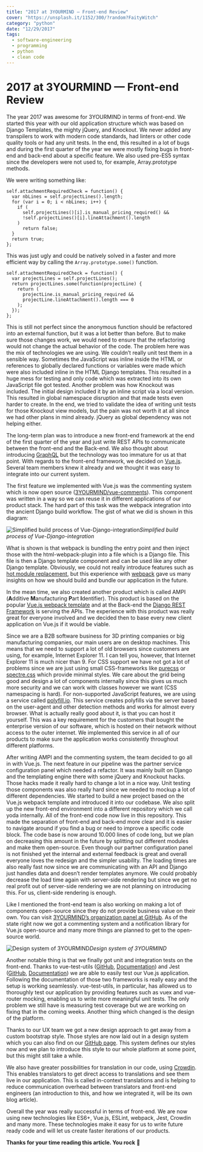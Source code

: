 ```yaml
---
title: "2017 at 3YOURMIND — Front-end Review"
cover: "https://unsplash.it/1152/300/?random?FaityWitch"
category: "python"
date: "12/29/2017"
tags:
  - software-engineering
  - programming
  - python
  - clean code
---
```


# 2017 at 3YOURMIND — Front-end Review

The year 2017 was awesome for 3YOURMIND in terms of front-end. We started this year with our old application structure which was based on Django Templates, the mighty jQuery, and Knockout. We never added any transpilers to work with modern code standards, had linters or other code quality tools or had any unit tests. In the end, this resulted in a lot of bugs and during the first quarter of the year we were mostly fixing bugs in front-end and back-end about a specific feature. We also used pre-ES5 syntax since the developers were not used to, for example, Array.prototype methods.

We were writing something like:

```js{3-10}
self.attachmentRequiredCheck = function() {
  var nbLines = self.projectLines().length;
  for (var i = 0; i < nbLines; i++) {
    if (
      self.projectLines()[i].is_manual_pricing_required() &&
      !self.projectLines()[i].lineAttachment().length
    )
      return false;
  }
  return true;
};
```

This was just ugly and could be natively solved in a faster and more efficient way by calling the `Array.prototype.some()` function.

```js{3-8}
self.attachmentRequiredCheck = function() {
  var projectLines = self.projectLines();
  return projectLines.some(function(projectLine) {
    return (
      projectLine.is_manual_pricing_required &&
      projectLine.lineAttachment().length === 0
    );
  });
};
```

This is still not perfect since the anonymous function should be refactored into an external function, but it was a lot better than before. But to make sure those changes work, we would need to ensure that the refactoring would not change the actual behavior of the code. The problem here was the mix of technologies we are using. We couldn’t really unit test them in a sensible way. Sometimes the JavaScript was inline inside the HTML or references to globally declared functions or variables were made which were also included inline in the HTML Django templates. This resulted in a huge mess for testing and only code which was extracted into its own JavaScript file got tested. Another problem was how Knockout was included. The initial design included it by an inline script via a local version. This resulted in global namespace disruption and that made tests even harder to create. In the end, we tried to validate the idea of writing unit tests for those Knockout view models, but the pain was not worth it at all since we had other plans in mind already. jQuery as global dependency was not helping either.

The long-term plan was to introduce a new front-end framework at the end of the first quarter of the year and just write REST APIs to communicate between the front-end and the Back-end. We also thought about introducing [GraphQL](http://graphql.org/) but the technology was too immature for us at that point. With regards to the front-end framework, we decided on [Vue.js](https://vuejs.org/). Several team members knew it already and we thought it was easy to integrate into our current system.

The first feature we implemented with Vue.js was the commenting system which is now open source ([3YOURMIND/vue-comments](https://github.com/3YOURMIND/vue-comments)). This component was written in a way so we can reuse it in different applications of our product stack. The hard part of this task was the webpack integration into the ancient Django build workflow. The gist of what we did is shown in this diagram:

![Simplified build process of Vue-Django-integration](https://cdn-images-1.medium.com/max/2000/1*J3_E8Hk3MP-d8_tXE-DhhA.png)_Simplified build process of Vue-Django-integration_

What is shown is that webpack is bundling the entry point and then inject those with the html-webpack-plugin into a file which is a Django file. This file is then a Django template component and can be used like any other Django template. Obviously, we could not really introduce features such as [hot module replacement](https://webpack.js.org/concepts/hot-module-replacement/), but this experience with [webpack](https://webpack.js.org/) gave us many insights on how we should build and bundle our application in the future.

In the mean time, we also created another product which is called AMPI (**A**dditive **M**anufacturing **P**art **I**dentifier). This product is based on the popular [Vue.js webpack template](https://github.com/vuejs-templates/webpack) and at the Back-end the [Django REST Framework](http://www.django-rest-framework.org/) is serving the APIs. The experience with this product was really great for everyone involved and we decided then to base every new client application on Vue.js if it would be viable.

Since we are a B2B software business for 3D printing companies or big manufacturing companies, our main users are on desktop machines. This means that we need to support a lot of old browsers since customers are using, for example, Internet Explorer 11. I can tell you, however, that Internet Explorer 11 is much nicer than 9. For CSS support we have not got a lot of problems since we are just using small CSS-frameworks like [purecss](https://purecss.io/) or [spectre.css](https://picturepan2.github.io/spectre/) which provide minimal styles. We care about the grid being good and design a lot of components internally since this gives us much more security and we can work with classes however we want (CSS namespacing is hard). For non-supported JavaScript features, we are using a service called [polyfill.io](https://polyfill.io). This service creates polyfills via the server based on the user-agent and other detection methods and works for almost every browser. What is actually really good about it, is that you can host it yourself. This was a key requirement for the customers that bought the enterprise version of our software, which is hosted on their network without access to the outer internet. We implemented this service in all of our products to make sure the application works consistently throughout different platforms.

After writing AMPI and the commenting system, the team decided to go all in with Vue.js. The next feature in our pipeline was the partner service configuration panel which needed a refactor. It was mainly built on Django and the templating engine there with some jQuery and Knockout hacks. Those hacks made it really hard to change a lot in a nice way. Unit testing those components was also really hard since we needed to mockup a lot of different dependencies. We started to build a new project based on the Vue.js webpack template and introduced it into our codebase. We also split up the new front-end environment into a different repository which we call yoda internally. All of the front-end code now live in this repository. This made the separation of front-end and back-end more clear and it is easier to navigate around if you find a bug or need to improve a specific code block. The code base is now around 10.000 lines of code long, but we plan on decreasing this amount in the future by splitting out different modules and make them open-source. Even though our partner configuration panel is not finished yet the internal and external feedback is great and overall everyone loves the redesign and the simpler usability. The loading times are also really fast now since we are communicating with an API and Django just handles data and doesn’t render templates anymore. We could probably decrease the load time again with server-side rendering but since we get no real profit out of server-side rendering we are not planning on introducing this. For us, client-side rendering is enough.

Like I mentioned the front-end team is also working on making a lot of components open-source since they do not provide business value on their own. You can visit [3YOURMIND’s organization panel at GitHub](https://github.com/3YOURMIND). As of the state right now we got a commenting system and a notification library for Vue.js open-source and many more things are planned to get to the open-source world.

![Design system of 3YOURMIND](https://cdn-images-1.medium.com/max/6796/1*DLKIlRPjKVjFA2aYolg0fg.png)_Design system of 3YOURMIND_

Another notable thing is that we finally got unit and integration tests on the front-end. Thanks to vue-test-utils ([GitHub](https://github.com/vuejs/vue-test-utils), [Documentation](https://vue-test-utils.vuejs.org/)) and Jest ([GitHub](https://github.com/facebook/jest), [Documentation](https://facebook.github.io/jest/)) we are able to easily test our Vue.js application. Following the documentation of those two frameworks is really easy and the setup is working seamlessly. vue-test-utils, in particular, has allowed us to thoroughly test our application by providing features such as vuex and vue-router mocking, enabling us to write more meaningful unit tests. The only problem we still have is measuring test coverage but we are working on fixing that in the coming weeks. Another thing which changed is the design of the platform.

Thanks to our UX team we got a new design approach to get away from a custom bootstrap style. Those styles are now laid out in a design system which you can also find on our [GitHub page](https://github.com/3YOURMIND/kotti). This system defines our styles now and we plan to introduce this style to our whole platform at some point, but this might still take a while.

We also have greater possibilities for translation in our code, using [Crowdin](https://crowdin.com/). This enables translators to get direct access to translations and see them live in our application. This is called in-context translations and is helping to reduce communication overhead between translators and front-end engineers (an introduction to this, and how we integrated it, will be its own blog article).

Overall the year was really successful in terms of front-end. We are now using new technologies like ES6+, Vue.js, ESLint, webpack, Jest, Crowdin and many more. These technologies make it easy for us to write future ready code and will let us create faster iterations of our products.

**Thanks for your time reading this article. You rock** **🤘**
